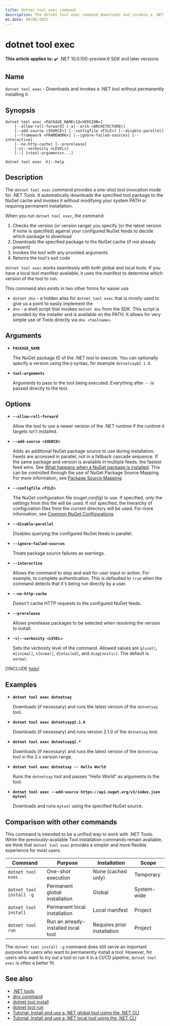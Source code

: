 ```yaml
---
title: dotnet tool exec command
description: The dotnet tool exec command downloads and invokes a .NET tool in one step without permanent installation.
ms.date: 09/06/2025
---
```

# dotnet tool exec

**This article applies to:** ✔️ .NET 10.0.100-preview.6 SDK and later versions

## Name

`dotnet tool exec` - Downloads and invokes a .NET tool without permanently installing it.

## Synopsis

```dotnetcli
dotnet tool exec <PACKAGE_NAME>[@<VERSION>]
    [--allow-roll-forward] [-a|--arch <ARCHITECTURE>]
    [--add-source <SOURCE>] [--configfile <FILE>] [--disable-parallel]
    [--framework <FRAMEWORK>] [--ignore-failed-sources] [--interactive]
    [--no-http-cache] [--prerelease]
    [-v|--verbosity <LEVEL>]
    [--] [<tool-arguments>...]

dotnet tool exec -h|--help
```

## Description

The `dotnet tool exec` command provides a one-shot tool invocation mode for .NET Tools. It automatically downloads the specified tool package to the NuGet cache and invokes it without modifying your system PATH or requiring permanent installation.

When you run `dotnet tool exec`, the command:

1. Checks the version (or version range) you specify (or the latest version if none is specified) against your configured NuGet feeds to decide which package to download
2. Downloads the specified package to the NuGet cache (if not already present)
3. Invokes the tool with any provided arguments
4. Returns the tool's exit code

`dotnet tool exec` works seamlessly with both global and local tools. If you have a local tool manifest available, it uses the manifest to determine which version of the tool to run.

This command also exists in two other forms for easier use

* `dotnet dnx` - a hidden alias for `dotnet tool exec` that is mostly used to give us a point to easily implement the
* `dnx` - a shell script that invokes `dotnet dnx` from the SDK. This script is provided by the installer and is available on the PATH. It allows for very simple use of Tools directly via `dnx <toolname>`.

## Arguments

- **`PACKAGE_NAME`**

  The NuGet package ID of the .NET tool to execute. You can optionally specify a version using the `@` syntax, for example `dotnetsay@2.1.0`.

- **`tool-arguments`**

  Arguments to pass to the tool being executed. Everything after `--` is passed directly to the tool.

## Options

- **`--allow-roll-forward`**

  Allow the tool to use a newer version of the .NET runtime if the runtime it targets isn't installed.

- **`--add-source <SOURCE>`**

  Adds an additional NuGet package source to use during installation. Feeds are accessed in parallel, not in a fallback cascade sequence. If the same package and version is available in multiple feeds, the fastest feed wins. See [What happens when a NuGet package is installed](/nuget/concepts/package-installation-process#what-happens-when-a-nuget-package-is-installed). This can be controlled through the use of NuGet Package Source Mapping. For more information, see [Package Source Mapping](~/nuget/consume-packages/package-source-mapping).

- **`--configfile <FILE>`**

  The NuGet configuration file (*nuget.config*) to use. If specified, only the settings from this file will be used. If not specified, the hierarchy of configuration files from the current directory will be used. For more information, see [Common NuGet Configurations](~/nuget/consume-packages/configuring-nuget-behavior).

- **`--disable-parallel`**

  Disables querying the configured NuGet feeds in parallel.

- **`--ignore-failed-sources`**

  Treats package source failures as warnings.

- **`--interactive`**

  Allows the command to stop and wait for user input or action. For example, to complete authentication. This is defaulted to `true` when the command detects that it's being run directly by a user.

- **`--no-http-cache`**

  Doesn't cache HTTP requests to the configured NuGet feeds.

- **`--prerelease`**

  Allows prerelease packages to be selected when resolving the version to install.

- **`-v|--verbosity <LEVEL>`**

  Sets the verbosity level of the command. Allowed values are `q[uiet]`, `m[inimal]`, `n[ormal]`, `d[etailed]`, and `diag[nostic]`. The default is `normal`.

[!INCLUDE [help](../../../includes/cli-help.md)]

## Examples

- **`dotnet tool exec dotnetsay`**

  Downloads (if necessary) and runs the latest version of the `dotnetsay` tool.

- **`dotnet tool exec dotnetsay@2.1.0`**

  Downloads (if necessary) and runs version 2.1.0 of the `dotnetsay` tool.

- **`dotnet tool exec dotnetsay@2.*`**

  Downloads (if necessary) and runs the latest version of the `dotnetsay` tool in the 2.x version range.

- **`dotnet tool exec dotnetsay -- Hello World`**

  Runs the `dotnetsay` tool and passes "Hello World" as arguments to the tool.

- **`dotnet tool exec --add-source https://api.nuget.org/v3/index.json mytool`**

  Downloads and runs `mytool` using the specified NuGet source.

## Comparison with other commands

This command is intended to be a unified way to work with .NET Tools. While the previously-available Tool installation commands remain available, we think that `dotnet tool exec` provides a simpler and more flexible experience for most users.

| Command | Purpose | Installation | Scope |
|---------|---------|--------------|-------|
| `dotnet tool exec` | One-shot execution | None (cached only) | Temporary |
| `dotnet tool install -g` | Permanent global installation | Global | System-wide |
| `dotnet tool install` | Permanent local installation | Local manifest | Project |
| `dotnet tool run` | Run an already-installed local tool | Requires prior installation | Project |

The `dotnet tool install -g` command does still serve an important purpose for users who want to permanently install a tool. However, for users who want to try out a tool or run it in a CI/CD pipeline, `dotnet tool exec` is often a better fit.

## See also

- [.NET tools](global-tools.md)
- [dnx command](dnx.md)
- [dotnet tool install](dotnet-tool-install.md)
- [dotnet tool run](dotnet-tool-run.md)
- [Tutorial: Install and use a .NET global tool using the .NET CLI](global-tools-how-to-use.md)
- [Tutorial: Install and use a .NET local tool using the .NET CLI](local-tools-how-to-use.md)
